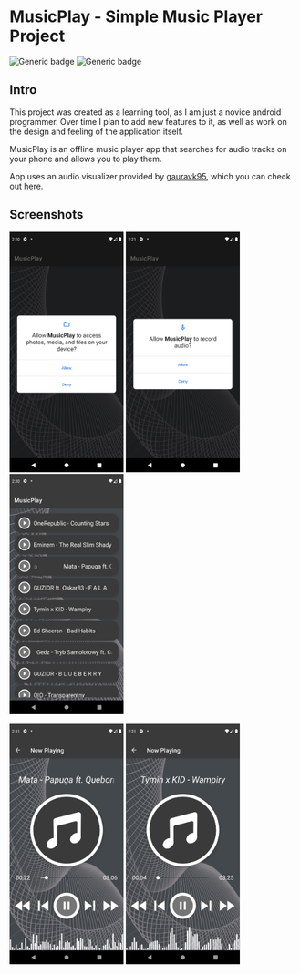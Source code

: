 # MusicPlay - Simple Music Player Project

![Generic badge](https://img.shields.io/badge/Platform-Android-green.svg)
![Generic badge](https://img.shields.io/badge/minSdkVersion-26-green.svg)

## Intro
This project was created as a learning tool, as I am just a novice android programmer.
Over time I plan to add new features to it, as well as work on the design and feeling of the application itself.

MusicPlay is an offline music player app that searches for audio tracks on your phone and allows you to play them.

App uses an audio visualizer provided by [gauravk95](https://github.com/gauravk95), which you can check out [here](https://github.com/gauravk95/audio-visualizer-android).
## Screenshots
<img src="/screenshots/Screenshot_1.png" width="200px">   <img src="/screenshots/Screenshot_2.png" width="200px">   <img src="/screenshots/Screenshot_3.png" width="200px">

<img src="/screenshots/Screenshot_4.png" width="200px">   <img src="/screenshots/Screenshot_5.png" width="200px">
